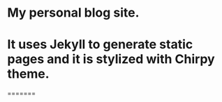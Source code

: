 # My personal blog site.

It uses Jekyll to generate static pages and it is stylized with Chirpy theme.
=======
=======
